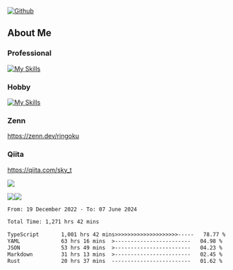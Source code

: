 [![Github](https://img.shields.io/github/followers/skyt-a?label=Follow&style=social)](https://github.com/skyt-a)

## About Me
### Professional
[![My Skills](https://skillicons.dev/icons?i=react,ts,js,nodejs,java,graphql,firebase,githubactions&theme=light)](https://skillicons.dev)
### Hobby
[![My Skills](https://skillicons.dev/icons?i=unity,rust,py&theme=light)](https://skillicons.dev)

### Zenn
https://zenn.dev/ringoku
### Qiita
https://qiita.com/sky_t


![](https://github-profile-summary-cards.vercel.app/api/cards/profile-details?username=skyt-a&theme=default)

![](https://github-profile-summary-cards.vercel.app/api/cards/repos-per-language?username=skyt-a&theme=default)![](https://github-profile-summary-cards.vercel.app/api/cards/stats?username=RinGoku&theme=default)

<!--START_SECTION:waka-->

```txt
From: 19 December 2022 - To: 07 June 2024

Total Time: 1,271 hrs 42 mins

TypeScript       1,001 hrs 42 mins>>>>>>>>>>>>>>>>>>>>-----   78.77 %
YAML             63 hrs 16 mins  >------------------------   04.98 %
JSON             53 hrs 49 mins  >------------------------   04.23 %
Markdown         31 hrs 13 mins  >------------------------   02.45 %
Rust             20 hrs 37 mins  -------------------------   01.62 %
```

<!--END_SECTION:waka-->
